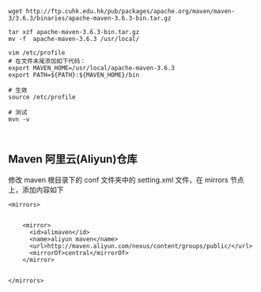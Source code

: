 

```shell
wget http://ftp.cuhk.edu.hk/pub/packages/apache.org/maven/maven-3/3.6.3/binaries/apache-maven-3.6.3-bin.tar.gz

tar xzf apache-maven-3.6.3-bin.tar.gz
mv -f  apache-maven-3.6.3 /usr/local/

vim /etc/profile
# 在文件末尾添加如下代码：
export MAVEN_HOME=/usr/local/apache-maven-3.6.3
export PATH=${PATH}:${MAVEN_HOME}/bin

# 生效
source /etc/profile

# 测试
mvn -v



```

## Maven 阿里云(Aliyun)仓库

修改 maven 根目录下的 conf 文件夹中的 setting.xml 文件，在 mirrors 节点上，添加内容如下

```
<mirrors>


    <mirror>
      <id>alimaven</id>
      <name>aliyun maven</name>
      <url>http://maven.aliyun.com/nexus/content/groups/public/</url>
      <mirrorOf>central</mirrorOf>        
    </mirror>
    
    
</mirrors>
```

